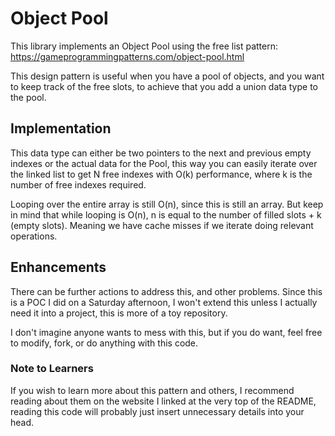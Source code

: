# Object Pool

This library implements an Object Pool using the free list pattern: https://gameprogrammingpatterns.com/object-pool.html

This design pattern is useful when you have a pool of objects, and you want to keep track of the free
slots, to achieve that you add a union data type to the pool.

## Implementation

This data type can either be two pointers to the next and previous empty indexes or the actual
data for the Pool, this way you can easily iterate over the linked list to get N free indexes with O(k) performance,
where k is the number of free indexes required.

Looping over the entire array is still O(n), since this is still an array. But keep in mind
that while looping is O(n), n is equal to the number of filled slots + k (empty slots). Meaning we have cache misses
if we iterate doing relevant operations.

## Enhancements

There can be further actions to address this, and other problems. Since this is a POC I did on a Saturday
afternoon, I won't extend this unless I actually need it into a project, this is more of a toy repository.


I don't imagine anyone wants to mess with this, but if you do want, feel free to modify, fork, or do
anything with this code.

### Note to Learners

If you wish to learn more about this pattern and others, I recommend reading about them on the 
website I linked at the very top of the README, reading this code will probably just insert unnecessary details
into your head.
